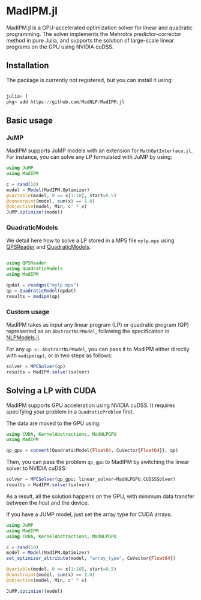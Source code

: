 # MadIPM.jl

MadIPM.jl is a GPU-accelerated optimization solver for linear and quadratic programming.
The solver implements the Mehrotra predictor-corrector method in pure Julia,
and supports the solution of large-scale linear programs on the GPU using NVIDIA cuDSS.

## Installation

The package is currently not registered, but you can install it using:

```julia

julia> ]
pkg> add https://github.com/MadNLP/MadIPM.jl

```

## Basic usage

### JuMP

MadIPM supports JuMP models with an extension for `MathOptInterface.jl`.
For instance, you can solve any LP formulated with JuMP by using:

```julia
using JuMP
using MadIPM

c = rand(10)
model = Model(MadIPM.Optimizer)
@variable(model, 0 <= x[1:10], start=0.5)
@constraint(model, sum(x) == 1.0)
@objective(model, Min, c' * x)
JuMP.optimize!(model)
```

### QuadraticModels

We detail here how to solve a LP stored in a MPS file `mylp.mps` using [QPSReader](https://github.com/JuliaSmoothOptimizers/QPSReader.jl) and [QuadraticModels](https://github.com/JuliaSmoothOptimizers/QuadraticModels.jl).

```julia

using QPSReader
using QuadraticModels
using MadIPM

qpdat = readqps("mylp.mps")
qp = QuadraticModel(qpdat)
results = madipm(qp)
```

### Custom usage

MadIPM takes as input any linear program (LP) or quadratic program (QP) represented as an `AbstractNLPModel`,
following the specification in [NLPModels.jl](https://github.com/JuliaSmoothOptimizers/NLPModels.jl/).

For any `qp <: AbstractNLPModel`, you can pass it to MadIPM either directly with `madipm(qp)`, or in two steps as follows:

```julia
solver = MPCSolver(qp)
results = MadIPM.solve!(solver)
```

## Solving a LP with CUDA

MadIPM supports GPU acceleration using NVIDIA cuDSS.
It requires specifying your problem in a `QuadraticProblem` first.

The data are moved to the GPU using:
```julia
using CUDA, KernelAbstractions, MadNLPGPU
using MadIPM

qp_gpu = convert(QuadraticModel{Float64, CuVector{Float64}}, qp)
```
Then, you can pass the problem `qp_gpu` to MadIPM by switching
the linear solver to NVIDIA cuDSS:
```julia
solver = MPCSolver(qp_gpu; linear_solver=MadNLPGPU.CUDSSSolver)
results = MadIPM.solve!(solver)
```
As a result, all the solution happens on the GPU, with minimum data transfer
between the host and the device.

If you have a JUMP model, just set the array type for CUDA arrays:
```julia
using JuMP
using MadIPM
using CUDA, KernelAbstractions, MadNLPGPU

c = rand(10)
model = Model(MadIPM.Optimizer)
set_optimizer_attribute(model, "array_type", CuVector{Float64})

@variable(model, 0 <= x[1:10], start=0.5)
@constraint(model, sum(x) == 1.0)
@objective(model, Min, c' * x)

JuMP.optimize!(model)
```
